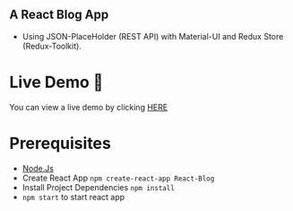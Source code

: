 ## A React Blog App 
* Using JSON-PlaceHolder (REST API) with Material-UI and Redux Store (Redux-Toolkit).

# Live Demo 🔴
<p>You can view a live demo by clicking <a href="https://main.d1jmo9h845x62l.amplifyapp.com">HERE</a></p>

# Prerequisites
* [Node.Js](https://nodejs.org/en/download/current)
* Create React App ``` npm create-react-app React-Blog ```
* Install Project Dependencies ``` npm install ```
* ```npm start``` to start react app